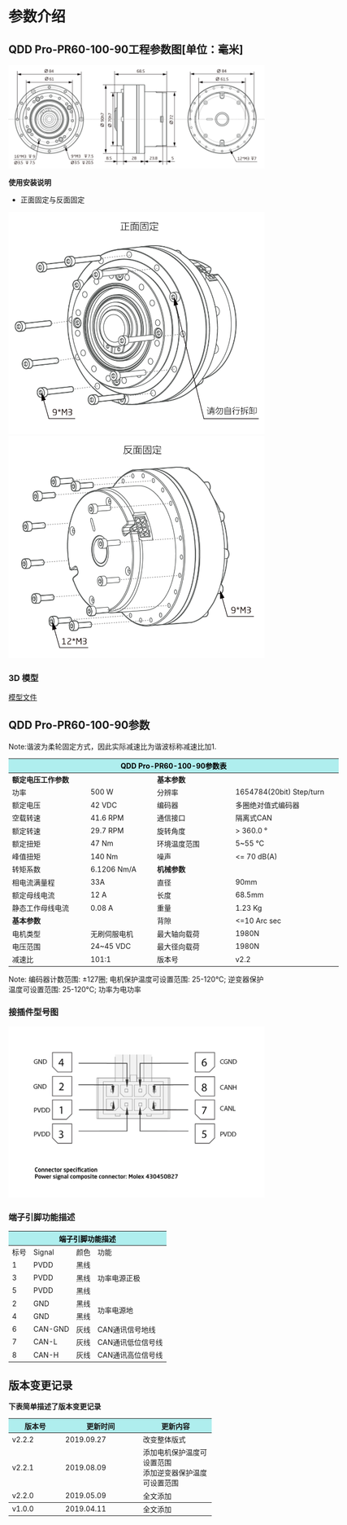 # 参数介绍 
## QDD Pro-PR60-100-90工程参数图[单位：毫米]
![QDD Pro-PR60-100-90]( ../../img/QDD_Pro_PR60_x_90_v2_2三视图.png )  

**使用安装说明**

*   正面固定与反面固定

![Qddpro_PR60_x_90_v2_2正面固定.png](../../img/QDD_Pro_PR60-x-90_v2_2正面固定.png "fig:Qddpro_PR60_x_90_v2_2正面固定.png") ![Qddpro_PR60_x_90_v2_2反面固定.png](../../img/QDD_Pro_PR60-x-90_v2_2反面固定.png "fig:Qddpro_PR60_v2_2反面固定.png")
### 3D 模型
[模型文件]( ../../3DModel/QDD_Pro_PR60-x-90_v2_2.step.zip )

## QDD Pro-PR60-100-90参数

Note:谐波为柔轮固定方式，因此实际减速比为谐波标称减速比加1.

<table style="width:650px"><thead><tr><th colspan="4" style="background: PaleTurquoise; color: black;">QDD Pro-PR60-100-90参数表</th></tr></thead><tbody><tr><td colspan="2"><b>额定电压工作参数</b></td><td colspan="2"><b>基本参数</b></td></tr><tr><td style="width:175px">功率</td><td style="width:135px">500 W</td><td style="width:130px">分辨率</td><td style="width:220px">1654784(20bit) Step/turn</td></tr><tr><td>额定电压</td><td>42 VDC</td><td>编码器</td><td>多圈绝对值式编码器</td></tr><tr><td>空载转速</td><td>41.6 RPM</td><td>通信接口</td><td>隔离式CAN</td></tr><tr><td>额定转速</td><td>29.7 RPM</td><td>旋转角度</td><td>> 360.0 °</td></tr><tr><td>额定扭矩</td><td>47 Nm</td><td>环境温度范围</td><td>5~55 °C</td></tr><td>峰值扭矩</td><td>140 Nm</td><td>噪声</td><td><= 70 dB(A)</td></tr><tr><td>转矩系数</td><td>6.1206 Nm/A</td><td colspan="2"><b>机械参数</b></td></tr><tr><td>相电流满量程</td><td>33A</td><td style="width:175px">直径</td><td style="width:175px">90mm</td></tr><tr><td>额定母线电流</td><td>12 A</td><td>长度</td><td>68.5mm</td></tr><tr><td>静态工作母线电流</td><td>0.08 A</td><td>重量</td><td>1.23 Kg</td></tr> <tr><td colspan="2"><b>基本参数</b></td><td>背隙</td><td><=10 Arc sec</td></tr><tr><td>电机类型</td><td>无刷伺服电机</td><td>最大轴向载荷</td><td>1980N</td></tr><tr><td>电压范围</td><td>24~45 VDC</td><td>最大径向载荷</td><td>1980N</td></tr><tr><td>减速比</td><td>101:1</td><td>版本号</td><td>v2.2</td></tr></tbody></table>

 Note: 编码器计数范围: ±127圈; 电机保护温度可设置范围: 25-120°C; 逆变器保护温度可设置范围: 25-120°C; 功率为电功率

### 接插件型号图

<img src="../img/配线2-2.png" style="width:600px">

### 端子引脚功能描述

<table class="tableizer-table" style="width:390px">
 <thead><tr class="tableizer-firstrow"><th colspan="4" style="background: PaleTurquoise; color: black;">端子引脚功能描述</th></tr></thead><tbody><tr><td>标号</td><td>Signal</td><td>颜色</td><td>功能</td></tr><tr><td>1</td><td>PVDD</td><td>黑线</td><td rowspan="3">功率电源正极</td></tr><tr><td>3</td><td>PVDD</td><td>黑线</td></tr><tr><td>5</td><td>PVDD</td><td>黑线</td></tr><tr><td>2</td><td>GND</td><td>黑线</td> <td rowspan="2">功率电源地</td></tr><tr><td>4</td><td>GND</td><td>黑线</td></tr><tr><td>6</td><td>CAN-GND</td><td>灰线</td><td>CAN通讯信号地线</td></tr><tr><td>7</td><td>CAN-L</td><td>灰线</td><td>CAN通讯低位信号线</td></tr><tr><td>8</td><td>CAN-H</td><td>灰线</td><td>CAN通讯高位信号线</td></tr></tbody></table>
 </tbody></table>


## 版本变更记录
**下表简单描述了版本变更记录**

<table style="width:400px"><thead><tr style="background:PaleTurquoise"><th style="width:100px">版本号</th><th style="width:150px">更新时间</th><th style="width:150px">更新内容</th></tr></thead><tbody><tr><td>v2.2.2</td><td>2019.09.27</td><td>改变整体版式</td></tr><tr><td>v2.2.1</td><td>2019.08.09</td><td>添加电机保护温度可设置范围 <br>添加逆变器保护温度可设置范围 </td></tr><tr><td>v2.2.0</td><td>2019.05.09</td><td>全文添加</th></tr></thead><tbody><tr><td>v1.0.0</td><td>2019.04.11</td><td>全文添加</td></tbody></table>
